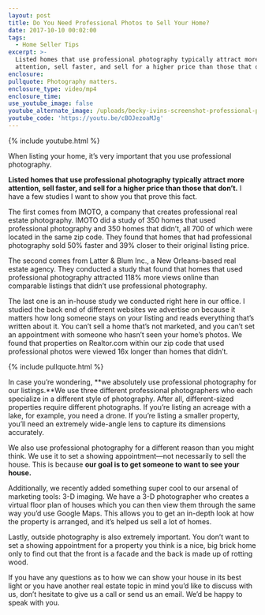 ```yaml
---
layout: post
title: Do You Need Professional Photos to Sell Your Home?
date: 2017-10-10 00:02:00
tags:
  - Home Seller Tips
excerpt: >-
  Listed homes that use professional photography typically attract more
  attention, sell faster, and sell for a higher price than those that don’t.
enclosure:
pullquote: Photography matters.
enclosure_type: video/mp4
enclosure_time:
use_youtube_image: false
youtube_alternate_image: /uploads/becky-ivins-screenshot-professional-photos-youtube.jpg
youtube_code: 'https://youtu.be/cBOJezoaMJg'
---
```



{% include youtube.html %}

When listing your home, it’s very important that you use professional photography.

**Listed homes that use professional photography typically attract more attention, sell faster, and sell for a higher price than those that don’t.** I have a few studies I want to show you that prove this fact.

The first comes from IMOTO, a company that creates professional real estate photography. IMOTO did a study of 350 homes that used professional photography and 350 homes that didn’t, all 700 of which were located in the same zip code. They found that homes that had professional photography sold 50% faster and 39% closer to their original listing price.

The second comes from Latter & Blum Inc., a New Orleans-based real estate agency. They conducted a study that found that homes that used professional photography attracted 118% more views online than comparable listings that didn’t use professional photography.

The last one is an in-house study we conducted right here in our office. I studied the back end of different websites we advertise on because it matters how long someone stays on your listing and reads everything that’s written about it. You can’t sell a home that’s not marketed, and you can’t set an appointment with someone who hasn’t seen your home’s photos. We found that properties on Realtor.com within our zip code that used professional photos were viewed 16x longer than homes that didn’t.

{% include pullquote.html %}

In case you’re wondering, **we absolutely use professional photography for our listings.**We use three different professional photographers who each specialize in a different style of photography. After all, different-sized properties require different photographs. If you’re listing an acreage with a lake, for example, you need a drone. If you’re listing a smaller property, you’ll need an extremely wide-angle lens to capture its dimensions accurately.

We also use professional photography for a different reason than you might think. We use it to set a showing appointment—not necessarily to sell the house. This is because **our goal is to get someone to want to see your house.**

Additionally, we recently added something super cool to our arsenal of marketing tools: 3-D imaging. We have a 3-D photographer who creates a virtual floor plan of houses which you can then view them through the same way you’d use Google Maps. This allows you to get an in-depth look at how the property is arranged, and it’s helped us sell a lot of homes.

Lastly, outside photography is also extremely important. You don’t want to set a showing appointment for a property you think is a nice, big brick home only to find out that the front is a facade and the back is made up of rotting wood.

If you have any questions as to how we can show your house in its best light or you have another real estate topic in mind you’d like to discuss with us, don’t hesitate to give us a call or send us an email. We’d be happy to speak with you.